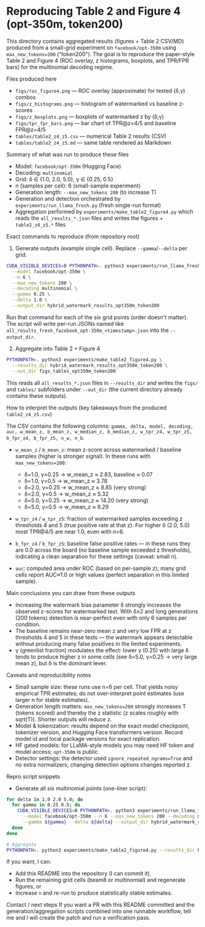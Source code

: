 # Reproducing Table 2 and Figure 4 (opt-350m, token200)

This directory contains aggregated results (figures + Table 2 CSV/MD) produced from a small-grid experiment on `facebook/opt-350m` using `max_new_tokens=200` ("token200"). The goal is to reproduce the paper-style Table 2 and Figure 4 (ROC overlay, z histograms, boxplots, and TPR/FPR bars) for the multinomial decoding regime.

Files produced here
- `figs/roc_figure4.png` — ROC overlay (approximate) for tested (δ,γ) combos
- `figs/z_histograms.png` — histogram of watermarked vs baseline z-scores
- `figs/z_boxplots.png` — boxplots of watermarked z by (δ,γ)
- `figs/tpr_fpr_bars.png` — bar chart of TPR@z=4/5 and baseline FPR@z=4/5
- `tables/table2_z4_z5.csv` — numerical Table 2 results (CSV)
- `tables/table2_z4_z5.md` — same table rendered as Markdown

Summary of what was run to produce these files
- Model: `facebook/opt-350m` (Hugging Face)
- Decoding: `multinomial`
- Grid: δ ∈ {1.0, 2.0, 5.0}, γ ∈ {0.25, 0.5}
- n (samples per cell): 6 (small-sample experiment)
- Generation length: `--max_new_tokens 200` (to increase T)
- Generation and detection orchestrated by `experiments/run_llama_fresh.py` (fresh single-run format)
- Aggregation performed by `experiments/make_table2_figure4.py` which reads the `all_results_*.json` files and writes the figures + `table2_z4_z5.*` files

Exact commands to reproduce (from repository root)

1) Generate outputs (example single cell). Replace `--gamma`/`--delta` per grid.

```bash
CUDA_VISIBLE_DEVICES=0 PYTHONPATH=. python3 experiments/run_llama_fresh.py \
  --model facebook/opt-350m \
  --n 6 \
  --max_new_tokens 200 \
  --decoding multinomial \
  --gamma 0.25 \
  --delta 1.0 \
  --output_dir hybrid_watermark_results_opt350m_token200
```

Run that command for each of the six grid points (order doesn't matter). The script will write per-run JSONs named like `all_results_fresh_facebook_opt-350m_<timestamp>.json` into the `--output_dir`.

2) Aggregate into Table 2 + Figure 4

```bash
PYTHONPATH=. python3 experiments/make_table2_figure4.py \
  --results_dir hybrid_watermark_results_opt350m_token200 \
  --out_dir figs_tables_opt350m_token200
```

This reads all `all_results_*.json` files in `--results_dir` and writes the `figs/` and `tables/` subfolders under `--out_dir` (the current directory already contains these outputs).

How to interpret the outputs (key takeaways from the produced `table2_z4_z5.csv`)

The CSV contains the following columns: `gamma, delta, model, decoding, auc, w_mean_z, b_mean_z, w_median_z, b_median_z, w_tpr_z4, w_tpr_z5, b_fpr_z4, b_fpr_z5, n_w, n_b`.

- `w_mean_z` / `b_mean_z`: mean z-score across watermarked / baseline samples (higher is stronger signal). In these runs with `max_new_tokens=200`:
  - δ=1.0, γ=0.25 → w_mean_z ≈ 2.83, baseline ≈ 0.07
  - δ=1.0, γ=0.5  → w_mean_z ≈ 3.78
  - δ=2.0, γ=0.25 → w_mean_z ≈ 8.85 (very strong)
  - δ=2.0, γ=0.5  → w_mean_z ≈ 5.32
  - δ=5.0, γ=0.25 → w_mean_z ≈ 14.20 (very strong)
  - δ=5.0, γ=0.5  → w_mean_z ≈ 9.29

- `w_tpr_z4` / `w_tpr_z5`: fraction of watermarked samples exceeding z thresholds 4 and 5 (true positive rate at that z). For higher δ (2.0, 5.0) most TPR@4/5 are near 1.0, even with n=6.

- `b_fpr_z4` / `b_fpr_z5`: baseline false positive rates — in these runs they are 0.0 across the board (no baseline sample exceeded z thresholds), indicating a clean separation for these settings (caveat: small n).

- `auc`: computed area under ROC (based on per-sample z); many grid cells report AUC≈1.0 or high values (perfect separation in this limited sample).

Main conclusions you can draw from these outputs
- Increasing the watermark bias parameter δ strongly increases the observed z-scores for watermarked text. With δ≥2 and long generations (200 tokens) detection is near-perfect even with only 6 samples per condition.
- The baseline remains near-zero mean z and very low FPR at z thresholds 4 and 5 in these tests — the watermark appears detectable without producing many false positives in the limited experiments.
- γ (greenlist fraction) modulates the effect: lower γ (0.25) with large δ tends to produce higher z in some cells (see δ=5.0, γ=0.25 → very large mean z), but δ is the dominant lever.

Caveats and reproducibility notes
- Small sample size: these runs use n=6 per cell. That yields noisy empirical TPR estimates; do not over-interpret point estimates (use larger n for stable estimates).
- Generation length matters: `max_new_tokens=200` strongly increases T (tokens scored) and thereby the z statistic (z scales roughly with sqrt(T)). Shorter outputs will reduce z.
- Model & tokenization: results depend on the exact model checkpoint, tokenizer version, and Hugging Face transformers version. Record model id and local package versions for exact replication.
- HF gated models: for LLaMA-style models you may need HF token and model access; `opt-350m` is public.
- Detector settings: the detector used `ignore_repeated_ngrams=True` and no extra normalizers; changing detection options changes reported z.

Repro script snippets
- Generate all six multinomial points (one-liner script):

```bash
for delta in 1.0 2.0 5.0; do
  for gamma in 0.25 0.5; do
    CUDA_VISIBLE_DEVICES=0 PYTHONPATH=. python3 experiments/run_llama_fresh.py \
      --model facebook/opt-350m --n 6 --max_new_tokens 200 --decoding multinomial \
      --gamma ${gamma} --delta ${delta} --output_dir hybrid_watermark_results_opt350m_token200
  done
done

# Aggregate
PYTHONPATH=. python3 experiments/make_table2_figure4.py --results_dir hybrid_watermark_results_opt350m_token200 --out_dir figs_tables_opt350m_token200
```

If you want, I can:
- Add this README into the repository (I can commit it),
- Run the remaining grid cells (beam8 or multinomial) and regenerate figures, or
- Increase `n` and re-run to produce statistically stable estimates.

Contact / next steps
If you want a PR with this README committed and the generation/aggregation scripts combined into one runnable workflow, tell me and I will create the patch and run a verification pass.
